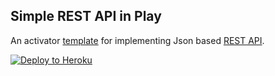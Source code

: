 Simple REST API in Play
-----------------------

An activator [template](https://typesafe.com/activator/templates) for implementing Json based [REST API](https://www.playframework.com/documentation/2.3.x/ScalaJsonHttp).

[![Deploy to Heroku](https://www.herokucdn.com/deploy/button.png)](https://heroku.com/deploy)
